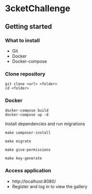 # 3cketChallenge

## Getting started

### What to  install

- Git
- Docker
- Docker-compose

### Clone repository

```
git clone <url> <folder>
cd <folder>
```

### Docker

```
docker-compose build
docker-compose up -d
```

Install dependencies and run migrations
```
make composer-install

make migrate

make give-permissions

make key-generate
```

### Access application

- http://localhost:8080/
- Register and log in to view the gallery